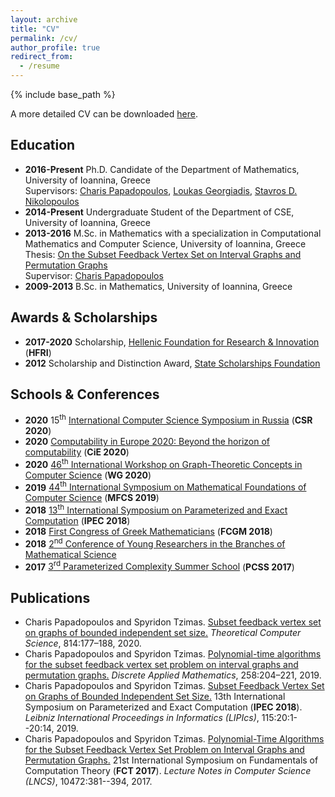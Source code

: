 ```yaml
---
layout: archive
title: "CV"
permalink: /cv/
author_profile: true
redirect_from:
  - /resume
---
```


{% include base_path %}

A more detailed CV can be downloaded [here](files/SpTzimas_CV.pdf).

Education
-
* **2016-Present** Ph.D. Candidate of the Department of Mathematics, University of Ioannina, Greece<br>Supervisors: [Charis Papadopoulos](http://www.cs.uoi.gr/~charis/), [Loukas Georgiadis](http://www.cse.uoi.gr/~loukas/), [Stavros D. Nikolopoulos](http://www.cse.uoi.gr/~stavros/)
* **2014-Present** Undergraduate Student of the Department of CSE, University of Ioannina, Greece
* **2013-2016** M.Sc. in Mathematics with a specialization in Computational Mathematics and Computer Science, University of Ioannina, Greece<br>Thesis: [On the Subset Feedback Vertex Set on Interval Graphs and Permutation Graphs](files/SpTzimas_MSc_Thesis.pdf)<br>Supervisor: [Charis Papadopoulos](http://www.cs.uoi.gr/~charis/) 
* **2009-2013** B.Sc. in Mathematics, University of Ioannina, Greece

Awards & Scholarships
-
* **2017-2020** Scholarship, [Hellenic Foundation for Research & Innovation](http://www.elidek.gr/en/) (**HFRI**)
* **2012** Scholarship and Distinction Award, [State Scholarships Foundation](https://www.iky.gr/en/)

Schools & Conferences
-
* **2020** 15<sup>th</sup> [International Computer Science Symposium in Russia](https://csr2020.sciencesconf.org/) (**CSR 2020**)
* **2020** [Computability in Europe 2020: Beyond the horizon of computability](https://cie2020.wordpress.com/) (**CiE 2020**)
* **2020** [46<sup>th</sup> International Workshop on Graph-Theoretic Concepts in Computer Science](https://algorithms.leeds.ac.uk/wg2020/) (**WG 2020**)
* **2019** [44<sup>th</sup> International Symposium on Mathematical Foundations of Computer Science](https://tcs.rwth-aachen.de/mfcs2019/) (**MFCS 2019**)
* **2018** [13<sup>th</sup> International Symposium on Parameterized and Exact Computation](http://algo2018.hiit.fi/ipec/) (**IPEC 2018**)
* **2018** [First Congress of Greek Mathematicians](http://www.hms.gr/fcgm2018/index.html) (**FCGM 2018**)
* **2018** [2<sup>nd</sup> Conference of Young Researchers in the Branches of Mathematical Science](https://sites.google.com/view/math-uoi-gr-conf-20180601/en)
* **2017** [3<sup>rd</sup> Parameterized Complexity Summer School](https://algo2017.ac.tuwien.ac.at/pcss/) (**PCSS 2017**)

Publications
-
* Charis Papadopoulos and Spyridon Tzimas. [Subset feedback vertex set on graphs of bounded independent set size.](https://doi.org/10.1016/j.tcs.2020.01.029) _Theoretical Computer Science_, 814:177–188, 2020.
* Charis Papadopoulos and Spyridon Tzimas. [Polynomial-time algorithms for the subset feedback vertex set problem on interval graphs and permutation graphs.](https://doi.org/10.1016/j.dam.2018.11.017) _Discrete Applied Mathematics_, 258:204–221, 2019.
* Charis Papadopoulos and Spyridon Tzimas. [Subset Feedback Vertex Set on Graphs of Bounded Independent Set Size.](https://doi.org/10.4230/LIPIcs.IPEC.2018.20) 13th International Symposium on Parameterized and Exact  Computation (**IPEC 2018**). _Leibniz International Proceedings in Informatics (LIPIcs)_, 115:20:1--20:14, 2019.
* Charis Papadopoulos and Spyridon Tzimas. [Polynomial-Time Algorithms for the Subset Feedback Vertex Set Problem on Interval Graphs and Permutation Graphs.](https://doi.org/10.1007/978-3-662-55751-8_30) 21st International Symposium on Fundamentals of Computation Theory (**FCT 2017**). _Lecture Notes in Computer Science (LNCS)_, 10472:381--394, 2017.
